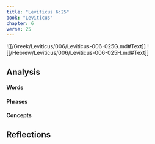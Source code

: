 ```yaml
---
title: "Leviticus 6:25"
book: "Leviticus"
chapter: 6
verse: 25
---
```

![[/Greek/Leviticus/006/Leviticus-006-025G.md#Text]]
![[/Hebrew/Leviticus/006/Leviticus-006-025H.md#Text]]

## Analysis

#### Words

#### Phrases

#### Concepts

## Reflections
